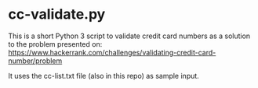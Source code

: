 # cc-validate.py

This is a short Python 3 script to validate credit card numbers as a solution to the problem presented on:
https://www.hackerrank.com/challenges/validating-credit-card-number/problem

It uses the cc-list.txt file (also in this repo) as sample input.
